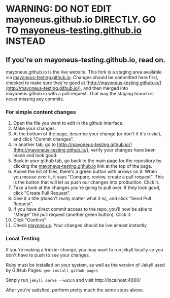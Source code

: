 # WARNING: DO NOT EDIT mayoneus.github.io DIRECTLY. GO TO [mayoneus-testing.github.io](https://github.com/MayOneUs-Testing/mayoneus-testing.github.io/) INSTEAD

## If you're on mayoneus-testing.github.io, read on.

mayoneus.github.io is the live website. This fork is a staging area available via
[mayoneus-testing.github.io](http://mayoneus-testing.github.io). Changes should be 
committed here first, checked to make sure they're good at [http://mayoneus-testing.github.io/](http://mayoneus-testing.github.io/), and then merged into 
mayoneus.github.io with a pull request. That way the staging branch is never 
missing any commits.

### For simple content changes
1. Open the file you want to edit in the github interface.
2. Make your changes.
3. At the bottom of the page, describe your change (or don't if it's trivial), and click "Commit changes".
4. In another tab, go to [http://mayoneus-testing.github.io/](http://mayoneus-testing.github.io/), verify your changes have been made and look good.
5. Back in your github tab, go back to the main page for the repository by clicking the [mayoneus-testing.github.io](https://github.com/MayOneUs-Testing/mayoneus-testing.github.io/) link at the top of the page.
6. Above the list of files, there's a green button with arrows on it. When you mouse over it, it says "Compare, review, create a pull request". This is the button that will let us push our changes into production. Click it.
7. Take a look at the changes you're going to pull over. If they look good, click "Create Pull Request".
8. Give it a title (doesn't really matter what it is), and click "Send Pull Request".
9. If you have direct commit access to the repo, you'll now be able to "Merge" the pull request (another green button). Click it.
10. Click "Confirm"
11. Check [mayone.us](http://mayone.us). Your changes should be live almost instantly.

### Local Testing

If you're making a trickier change, you may want to run jekyll locally so you 
don't have to push to see your changes.

Ruby must be installed on your system, as well as the version of Jekyll used by GitHub Pages: `gem install github-pages`

Simply run `jekyll serve --watch` and visit http://localhost:4000/

After you're satisfied, perform pretty much the same steps above.
